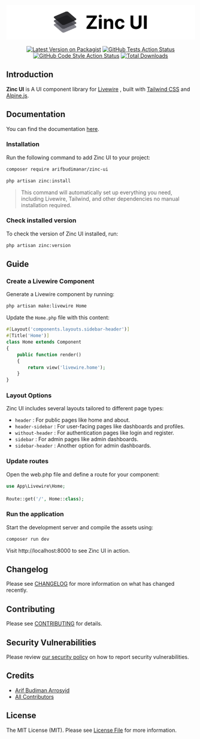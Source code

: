 <p align="center">
    <picture>
        <source srcset="/art/logo-light.svg" media="(prefers-color-scheme: light)">
        <source srcset="/art/logo-dark.svg" media="(prefers-color-scheme: dark)">
        <img src="/art/logo-light.svg" alt="Logo Zinc UI">
    </picture>
</p>

<p align="center">
    <a href="https://packagist.org/packages/arifbudimanar/zinc-ui"><img src="https://img.shields.io/packagist/v/arifbudimanar/zinc-ui.svg?style=flat-square" alt="Latest Version on Packagist"></a>
    <a href="https://packagist.org/packages/arifbudimanar/zinc-ui"><img src="https://img.shields.io/github/actions/workflow/status/arifbudimanar/zinc-ui/run-tests.yml?branch=main&label=tests&style=flat-square" alt="GitHub Tests Action Status"></a>
    <a href="https://packagist.org/packages/arifbudimanar/zinc-ui"><img src="https://img.shields.io/github/actions/workflow/status/arifbudimanar/zinc-ui/fix-php-code-style-issues.yml?branch=main&label=code%20style&style=flat-square" alt="GitHub Code Style Action Status"></a>
    <a href="https://packagist.org/packages/arifbudimanar/zinc-ui"><img src="https://img.shields.io/packagist/dt/arifbudimanar/zinc-ui.svg?style=flat-square" alt="Total Downloads"></a>
</p>

## Introduction

**Zinc UI** is A UI component library for [Livewire](https://livewire.laravel.com/) , built with [Tailwind CSS](https://tailwindcss.com/) and [Alpine.js](https://alpinejs.dev/).

## Documentation

You can find the documentation [here](https://zinc.arifcode.dev/).

### Installation

Run the following command to add Zinc UI to your project:

```sh
composer require arifbudimanar/zinc-ui
```

```sh
php artisan zinc:install
```

> This command will automatically set up everything you need, including Livewire, Tailwind, and other dependencies no manual installation required.

### Check installed version

To check the version of Zinc UI installed, run:

```sh
php artisan zinc:version
```

## Guide

### Create a Livewire Component

Generate a Livewire component by running:

```sh
php artisan make:livewire Home
```

Update the `Home.php` file with this content:

```php
#[Layout('components.layouts.sidebar-header')]
#[Title('Home')]
class Home extends Component
{
    public function render()
    {
        return view('livewire.home');
    }
}
```

### Layout Options

Zinc UI includes several layouts tailored to different page types:

-   `header` : For public pages like home and about.
-   `header-sidebar` : For user-facing pages like dashboards and profiles.
-   `without-header` : For authentication pages like login and register.
-   `sidebar` : For admin pages like admin dashboards.
-   `sidebar-header` : Another option for admin dashboards.

### Update routes

Open the web.php file and define a route for your component:

```php
use App\Livewire\Home;

Route::get('/', Home::class);
```

### Run the application

Start the development server and compile the assets using:

```sh
composer run dev
```

Visit http://localhost:8000 to see Zinc UI in action.

<!-- ## Testing

```sh
composer test
``` -->

## Changelog

Please see [CHANGELOG](CHANGELOG.md) for more information on what has changed recently.

## Contributing

Please see [CONTRIBUTING](CONTRIBUTING.md) for details.

## Security Vulnerabilities

Please review [our security policy](../../security/policy) on how to report security vulnerabilities.

## Credits

-   [Arif Budiman Arrosyid](https://github.com/arifbudimanar)
-   [All Contributors](../../contributors)

## License

The MIT License (MIT). Please see [License File](LICENSE.md) for more information.
